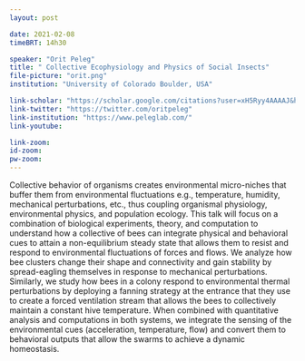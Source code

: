 ```yaml
---
layout: post

date: 2021-02-08
timeBRT: 14h30

speaker: "Orit Peleg"
title: " Collective Ecophysiology and Physics of Social Insects"
file-picture: "orit.png"
institution: "University of Colorado Boulder, USA"

link-scholar: "https://scholar.google.com/citations?user=xH5Ryy4AAAAJ&hl=en"
link-twitter: "https://twitter.com/oritpeleg"
link-institution: "https://www.peleglab.com/"
link-youtube:

link-zoom: 
id-zoom: 
pw-zoom: 
---
```


Collective behavior of organisms creates environmental micro-niches that buffer them from environmental fluctuations e.g., temperature, humidity, mechanical perturbations, etc., thus coupling organismal physiology, environmental physics, and population ecology. This talk will focus on a combination of biological experiments, theory, and computation to understand how a collective of bees can integrate physical and behavioral cues to attain a non-equilibrium steady state that allows them to resist and respond to environmental fluctuations of forces and flows. We analyze how bee clusters change their shape and connectivity and gain stability by spread-eagling themselves in response to mechanical perturbations. Similarly, we study how bees in a colony respond to environmental thermal perturbations by deploying a fanning strategy at the entrance that they use to create a forced ventilation stream that allows the bees to collectively maintain a constant hive temperature. When combined with quantitative analysis and computations in both systems, we integrate the sensing of the environmental cues (acceleration, temperature, flow) and convert them to behavioral outputs that allow the swarms to achieve a dynamic homeostasis. 
